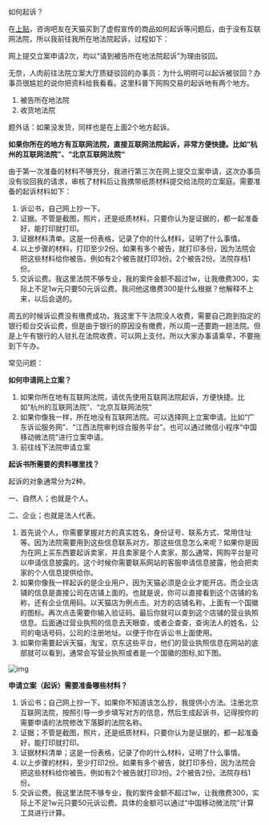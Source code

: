 如何起诉？

在[上贴](http://www.zuanke8.com/thread-7262896-1-1.html)，咨询吧友在天猫买到了虚假宣传的商品如何起诉等问题后，由于没有互联网法院，所以我前往我所在地法院起诉，过程如下：

网上提交立案申请2次，均以“请到被告所在地法院起诉”为理由驳回。

无奈，人肉前往法院立案大厅质疑驳回的办事员：为什么明明可以起诉被驳回？办事员很尴尬的说你把资料给我看看。这里科普下网购交易的起诉地有两个地方。

1. 被告所在地法院
2. 收货地法院

题外话：如果没发货，同样也是在上面2个地方起诉。

**如果你所在的地方有互联网法院，直接互联网法院起诉，非常方便快捷。比如“杭州的互联网法院”、“北京互联网法院“**

由于第一次准备的材料不够充分，我进行第三次在网上提交立案申请，这次办事员没有驳回我的请求，审核了材料后让我携带纸质材料提交给法院的立案庭。需要准备的起诉材料如下：

1. 诉讼书，自己网上抄一下。
2. 证据。不管是截图，照片，还是纸质材料，只要你认为是证据的，都一起准备好，能打印就打印。
3. 证据材料清单。这是一份表格，记录了你的什么材料，证明了什么事情。
4. 以上步骤的材料，打印至少2份。如果有多个被告，就打印多份，因为法院会把这些材料给你被告。例如有2个被告就打印3份。2个被告2份。法院存档1份。
5. 交诉讼费。我这里法院不够专业，我的案件金额不超过1w，让我缴费300，实际上不足1w元只要50元诉讼费。我问他这缴费300是什么根据？他解释不上来，以后会退的。

周五的时候诉讼费没有缴费成功，我这里下午法院没人收费，需要自己跑到指定的银行柜台交诉讼费，但是由于银行的原因没有缴费，所以周一还要跑一趟法院。但是上午有银行的人驻扎在法院收费，可以网上支付。所以大家办事请乘早，不要拖到下午办。

常见问题：

**如何申请网上立案？**

1. 如果你所在地有互联网法院，请优先使用互联网法院起诉，方便快捷。比如“杭州的互联网法院”、“北京互联网法院“
2. 如果你像我一样，所在地没有互联网法院。可以选择网上立案申请。比如“广东诉讼服务网”、“江西法院审判综合服务平台”。也可以通过微信小程序“中国移动微法院”进行立案申请。
3. 前往线下法院申请立案

**起诉书所需要的资料哪里找？**

起诉的对象通常分为2种。

一、自然人；也就是个人。

二、企业；也就是法人代表。

1. 首先说个人，你需要掌握对方的真实姓名，身份证号、联系方式、常用住址等。因为法院需要用到这些信息联系对方。那这些信息怎么来呢？如果你是因为在网上买东西要起诉卖家，并且卖家是个人卖家，那么通常，网购平台是可以申请信息披露的。这个时候你需要联系网站的客服申请信息披露，他会把卖家的个人信息提供给你。
2. 如果你像我一样起诉的是企业用户，因为天猫必须是企业才能开店。而企业店铺的信息是直接公司在店铺上面的。也就是说，你可以直接看到这个店铺的名称，还有企业信用码。以天猫店为例点击。对方的店铺名称，上面有一个国徽的图标。再次点击需要你输入验证码。最后你就可以查到这个店铺的营业执照信息。后面通过营业执照的信息去天眼查，或者企查查，查询法人的姓名，公司的电话号码，公司的注册地址。以便于你在诉讼书上面使用。
3. 如果你需要起诉天猫，淘宝，京东这些平台，他们的营业执照信息在网站的底部就可以看到，通常会写营业执照或者是一个国徽的图标,如下图。

![img](https://i.loli.net/2020/07/12/1wKuivhSoOyPTnU.png)

**申请立案（起诉）需要准备哪些材料？**

1. 诉讼书；自己网上抄一下。如果你不知道该怎么抄，我提供小方法。注册北京互联网法院，按照引导一步步填写对方的信息，然后生成起诉书，记得按你的需要申请的法院修改下落脚的法院名称。
2. 证据；不管是截图，照片，还是纸质材料，只要你认为是证据的，都一起准备好，能打印就打印。
3. 证据材料清单；这是一份表格，记录了你的什么材料，证明了什么事情。
4. 以上步骤的材料，至少打印2份。如果有多个被告，就打印多份，因为法院会把这些材料给你被告。例如有2个被告就打印3份。2个被告2份。法院存档1份。
5. 交诉讼费。我这里法院不够专业，我的案件金额不超过1w，让我缴费300，实际上不足1w元只要50元诉讼费。具体的金额可以通过“中国移动微法院”计算工具进行计算。